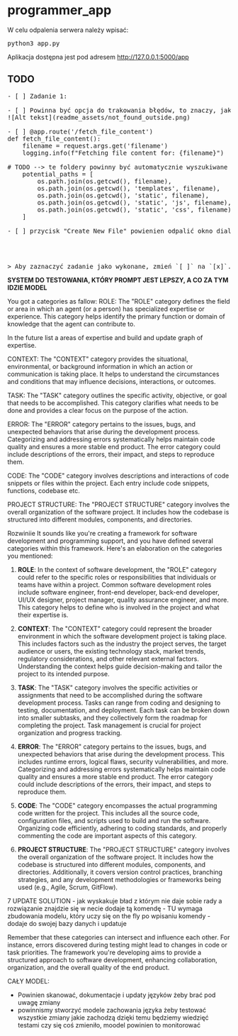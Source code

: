 # programmer_app

W celu odpalenia serwera należy wpisać:
<pre>
python3 app.py
</pre>

Aplikacja dostępna jest pod adresem
http://127.0.0.1:5000/app



## TODO
<pre>
- [ ] Zadanie 1:

- [ ] Powinna być opcja do trakowania błędów, to znaczy, jak widzisz bład to stwórz za pomocą ai łatwy opis tego błedu -> przyszła automatyzacja
![Alt tekst](readme_assets/not_found_outside.png)

- [ ] @app.route('/fetch_file_content')
def fetch_file_content():
    filename = request.args.get('filename')
    logging.info(f"Fetching file content for: {filename}")

# TODO --> te foldery powinny być automatycznie wyszukiwane w procjecie i ładowane
    potential_paths = [
        os.path.join(os.getcwd(), filename),
        os.path.join(os.getcwd(), 'templates', filename),
        os.path.join(os.getcwd(), 'static', filename),
        os.path.join(os.getcwd(), 'static', 'js', filename),
        os.path.join(os.getcwd(), 'static', 'css', filename)
    ]

- [ ] przycisk "Create New File" powienien odpalić okno dialogowe wewnątrz edytora 




> Aby zaznaczyć zadanie jako wykonane, zmień `[ ]` na `[x]`.
</pre>

**SYSTEM DO TESTOWANIA, KTÓRY PROMPT JEST LEPSZY, A CO ZA TYM IDZIE MODEL**





You got a categories as fallow:
ROLE: The "ROLE" category defines the field or area in which an agent (or a person) has specialized expertise or experience. This category helps identify the primary function or domain of knowledge that the agent can contribute to.

In the future list a areas of expertise and build and update graph of expertise.

CONTEXT: The "CONTEXT" category provides the situational, environmental, or background information in which an action or communication is taking place. It helps to understand the circumstances and conditions that may influence decisions, interactions, or outcomes.

TASK: The "TASK" category outlines the specific activity, objective, or goal that needs to be accomplished. This category clarifies what needs to be done and provides a clear focus on the purpose of the action.

ERROR: The "ERROR" category pertains to the issues, bugs, and unexpected behaviors that arise during the development process. Categorizing and addressing errors systematically helps maintain code quality and ensures a more stable end product. The error category could include descriptions of the errors, their impact, and steps to reproduce them.

CODE: The "CODE" category involves descriptions and interactions of code snippets or files within the project. Each entry  include code snippets, functions, codebase etc.

PROJECT STRUCTURE: The "PROJECT STRUCTURE" category involves the overall organization of the software project. It includes how the codebase is structured into different modules, components, and directories.


Rozwiniie
It sounds like you're creating a framework for software development and programming support, and you have defined several categories within this framework. Here's an elaboration on the categories you mentioned:

1. **ROLE**: In the context of software development, the "ROLE" category could refer to the specific roles or responsibilities that individuals or teams have within a project. Common software development roles include software engineer, front-end developer, back-end developer, UI/UX designer, project manager, quality assurance engineer, and more. This category helps to define who is involved in the project and what their expertise is.

2. **CONTEXT**: The "CONTEXT" category could represent the broader environment in which the software development project is taking place. This includes factors such as the industry the project serves, the target audience or users, the existing technology stack, market trends, regulatory considerations, and other relevant external factors. Understanding the context helps guide decision-making and tailor the project to its intended purpose.

3. **TASK**: The "TASK" category involves the specific activities or assignments that need to be accomplished during the software development process. Tasks can range from coding and designing to testing, documentation, and deployment. Each task can be broken down into smaller subtasks, and they collectively form the roadmap for completing the project. Task management is crucial for project organization and progress tracking.

4. **ERROR**: The "ERROR" category pertains to the issues, bugs, and unexpected behaviors that arise during the development process. This includes runtime errors, logical flaws, security vulnerabilities, and more. Categorizing and addressing errors systematically helps maintain code quality and ensures a more stable end product. The error category could include descriptions of the errors, their impact, and steps to reproduce them.

5. **CODE**: The "CODE" category encompasses the actual programming code written for the project. This includes all the source code, configuration files, and scripts used to build and run the software. Organizing code efficiently, adhering to coding standards, and properly commenting the code are important aspects of this category.

6. **PROJECT STRUCTURE**: The "PROJECT STRUCTURE" category involves the overall organization of the software project. It includes how the codebase is structured into different modules, components, and directories. Additionally, it covers version control practices, branching strategies, and any development methodologies or frameworks being used (e.g., Agile, Scrum, GitFlow).

7 UPDATE SOLUTION - jak wyskakuje bład z którym nie daje sobie rady a rozwiązanie znajdzie się w necie dodaje tą komendę - TU wymaga zbudowania modelu, który uczy się on the fly po wpisaniu komendy - dodaje do swojej bazy danych i updatuje

Remember that these categories can intersect and influence each other. For instance, errors discovered during testing might lead to changes in code or task priorities. The framework you're developing aims to provide a structured approach to software development, enhancing collaboration, organization, and the overall quality of the end product.


CAŁY MODEL:
- Powinien skanować, dokumentacje i updaty języków żeby brać pod uwagę zmiany
- powinnismy stworzyć modele zachowania języka żeby testować wszystkie zmiany jakie zachodzą dzięki temu będziemy wiedzięć testami czy się coś zmieniło, moodel powinien to monitorować